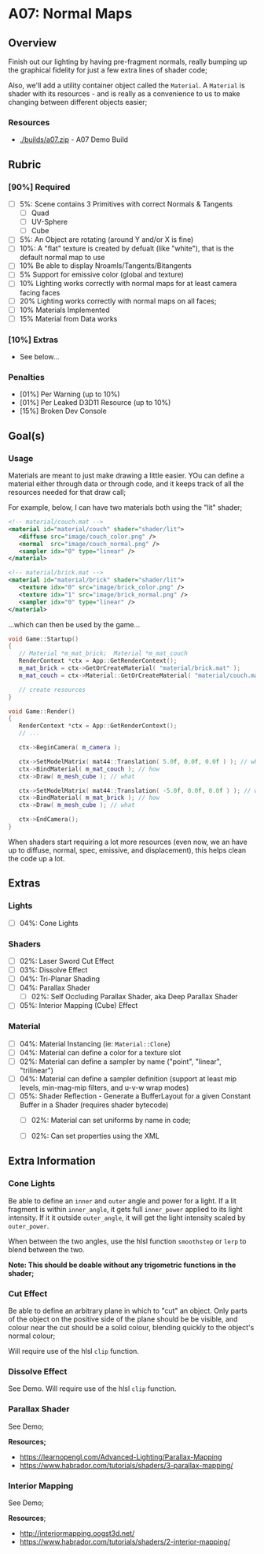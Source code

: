 A07: Normal Maps
======

## Overview
Finish out our lighting by having pre-fragment normals, really bumping up the graphical fidelity for just a few extra lines of shader code; 

Also, we'll add a utility container object called the `Material`.  A `Material` is shader with its resources - and is really as a convenience to us to make changing between different objects easier; 

### Resources
- [./builds/a07.zip](./builds/a07.zip) - A07 Demo Build

## Rubric

### [90%] Required
- [ ] 5%: Scene contains 3 Primitives with correct Normals & Tangents
    - [ ] Quad
    - [ ] UV-Sphere
    - [ ] Cube
- [ ] 5%: An Object are rotating (around Y and/or X is fine)
- [ ] 10%: A "flat" texture is created by defualt (like "white"), that is the default normal map to use
- [ ] 10% Be able to display Nroamls/Tangents/Bitangents
- [ ] 5% Support for emissive color (global and texture)
- [ ] 10% Lighting works correctly with normal maps for at least camera facing faces
- [ ] 20% Lighting works correctly with normal maps on all faces;
- [ ] 10% Materials Implemented
- [ ] 15% Material from Data works

### [10%] Extras 
- See below...

### Penalties
- [01%] Per Warning (up to 10%)
- [01%] Per Leaked D3D11 Resource (up to 10%)
- [15%] Broken Dev Console


## Goal(s)

### Usage

Materials are meant to just make drawing a little easier.  YOu can define a material either through data or through code, and it keeps track of all the resources needed for that draw call; 

For example, below, I can have two materials both using the "lit" shader;

```xml
<!-- material/couch.mat -->
<material id="material/couch" shader="shader/lit">
   <diffuse src="image/couch_color.png" />
   <normal  src="image/couch_normal.png" />
   <sampler idx="0" type="linear" />
</material>

<!-- material/brick.mat -->
<material id="material/brick" shader="shader/lit">
   <texture idx="0" src="image/brick_color.png" />
   <texture idx="1" src="image/brick_normal.png" />
   <sampler idx="0" type="linear" />
</material>
```

...which can then be used by the game...

```cpp
void Game::Startup()
{
   // Material *m_mat_brick;  Material *m_mat_couch
   RenderContext *ctx = App::GetRenderContext(); 
   m_mat_brick = ctx->GetOrCreateMaterial( "material/brick.mat" ); 
   m_mat_couch = ctx->Material::GetOrCreateMaterial( "material/couch.mat" ); 

   // create resources
}

void Game::Render()
{
   RenderContext *ctx = App::GetRenderContext(); 
   // ...

   ctx->BeginCamera( m_camera ); 

   ctx->SetModelMatrix( mat44::Translation( 5.0f, 0.0f, 0.0f ) ); // where
   ctx->BindMaterial( m_mat_couch ); // how
   ctx->Draw( m_mesh_cube ); // what

   ctx->SetModelMatrix( mat44::Translation( -5.0f, 0.0f, 0.0f ) ); // where
   ctx->BindMaterial( m_mat_brick ); // how
   ctx->Draw( m_mesh_cube ); // what

   ctx->EndCamera(); 
}
```

When shaders start requiring a lot more resources (even now, we an have up to diffuse, normal, spec, emissive, and displacement), this helps clean the code up a lot.  


## Extras

### Lights
- [ ] 04%: Cone Lights

### Shaders
- [ ] 02%: Laser Sword Cut Effect
- [ ] 03%: Dissolve Effect
- [ ] 04%: Tri-Planar Shading 
- [ ] 04%: Parallax Shader
    - [ ] 02%: Self Occluding Parallax Shader, aka Deep Parallax Shader
- [ ] 05%: Interior Mapping (Cube) Effect

### Material 
- [ ] 04%: Material Instancing (ie: `Material::Clone`)
- [ ] 04%: Material can define a color for a texture slot 
- [ ] 02%: Material can define a sampler by name ("point", "linear", "trilinear")
- [ ] 04%: Material can define a sampler definition (support at least mip levels, min-mag-mip filters, and u-v-w wrap modes)
- [ ] 05%: Shader Reflection - Generate a  BufferLayout for a given Constant Buffer in a Shader (requires shader bytecode)
    - [ ] 02%: Material can set uniforms by name in code; 
    - [ ] 02%: Can set properties using the XML


## Extra Information

### Cone Lights
Be able to define an `inner` and `outer` angle and power for a light.  If a lit fragment is within `inner_angle`, it gets full `inner_power` applied to its light intensity.  If it it outside `outer_angle`, it will get the light intensity scaled by `outer_power`. 

When between the two angles, use the hlsl function `smoothstep` or `lerp` to blend between the two. 

**Note: This should be doable without any trigometric functions in the shader;**


### Cut Effect
Be able to define an arbitrary plane in which to "cut" an object.  Only parts of the object on the positive side of the plane should be be visible, and colour near the cut should be a solid colour, blending quickly to the object's normal colour; 

Will require use of the hlsl `clip` function.

### Dissolve Effect
See Demo.  Will require use of the hlsl `clip` function. 

### Parallax Shader
See Demo; 

**Resources;**
- https://learnopengl.com/Advanced-Lighting/Parallax-Mapping
- https://www.habrador.com/tutorials/shaders/3-parallax-mapping/

### Interior Mapping
See Demo; 

**Resources**; 
- http://interiormapping.oogst3d.net/
- https://www.habrador.com/tutorials/shaders/2-interior-mapping/
